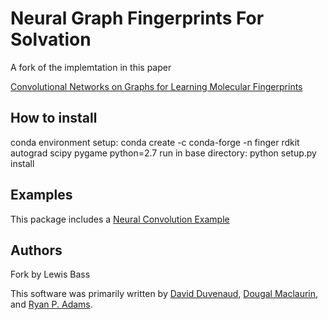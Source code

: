 Neural Graph Fingerprints For Solvation
=============


A fork of the implemtation in this paper

[Convolutional Networks on Graphs for Learning Molecular Fingerprints](http://arxiv.org/pdf/1509.09292.pdf)


## How to install
conda environment setup: conda create -c conda-forge -n finger rdkit autograd scipy pygame python=2.7
run in base directory: python setup.py install

## Examples

This package includes a [Neural Convolution Example](examples/feattest.py)

## Authors

Fork by Lewis Bass

This software was primarily written by [David Duvenaud](https://www.cs.toronto.edu/~duvenaud/), [Dougal Maclaurin](https://dougalmaclaurin.com/), and [Ryan P. Adams](http://www.seas.harvard.edu/directory/~rpa).


